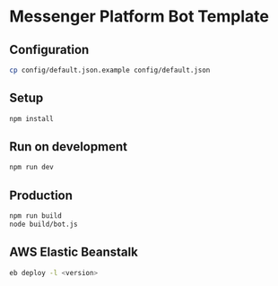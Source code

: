 # Messenger Platform Bot Template


## Configuration

```bash
cp config/default.json.example config/default.json
```


## Setup
```bash
npm install
```


## Run on development
```bash
npm run dev
```

## Production
```bash
npm run build
node build/bot.js
```

## AWS Elastic Beanstalk
```bash
eb deploy -l <version>
```
